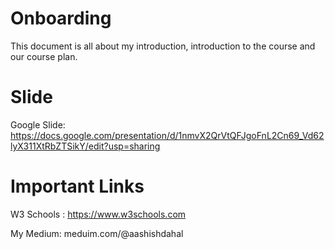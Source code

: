 # Onboarding
This document is all about my introduction, introduction to the course and our course plan. 

# Slide
Google Slide: https://docs.google.com/presentation/d/1nmvX2QrVtQFJgoFnL2Cn69_Vd62lyX311XtRbZTSikY/edit?usp=sharing

# Important Links
W3 Schools : https://www.w3schools.com <br/>

My Medium: meduim.com/@aashishdahal

